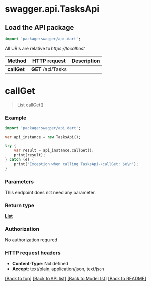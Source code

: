 # swagger.api.TasksApi

## Load the API package
```dart
import 'package:swagger/api.dart';
```

All URIs are relative to *https://localhost*

Method | HTTP request | Description
------------- | ------------- | -------------
[**callGet**](TasksApi.md#callGet) | **GET** /api/Tasks | 


# **callGet**
> List<Task> callGet()



### Example 
```dart
import 'package:swagger/api.dart';

var api_instance = new TasksApi();

try { 
    var result = api_instance.callGet();
    print(result);
} catch (e) {
    print("Exception when calling TasksApi->callGet: $e\n");
}
```

### Parameters
This endpoint does not need any parameter.

### Return type

[**List<Task>**](Task.md)

### Authorization

No authorization required

### HTTP request headers

 - **Content-Type**: Not defined
 - **Accept**: text/plain, application/json, text/json

[[Back to top]](#) [[Back to API list]](../README.md#documentation-for-api-endpoints) [[Back to Model list]](../README.md#documentation-for-models) [[Back to README]](../README.md)

